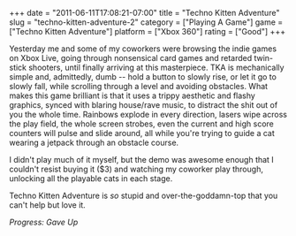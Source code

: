 +++
date = "2011-06-11T17:08:21-07:00"
title = "Techno Kitten Adventure"
slug = "techno-kitten-adventure-2"
category = ["Playing A Game"]
game = ["Techno Kitten Adventure"]
platform = ["Xbox 360"]
rating = ["Good"]
+++

Yesterday me and some of my coworkers were browsing the indie games on Xbox Live, going through nonsensical card games and retarded twin-stick shooters, until finally arriving at this masterpiece.  TKA is mechanically simple and, admittedly, dumb -- hold a button to slowly rise, or let it go to slowly fall, while scrolling through a level and avoiding obstacles.  What makes this game brilliant is that it uses a trippy aesthetic and flashy graphics, synced with blaring house/rave music, to distract the shit out of you the whole time.  Rainbows explode in every direction, lasers wipe across the play field, the whole screen strobes, even the current and high score counters will pulse and slide around, all while you're trying to guide a cat wearing a jetpack through an obstacle course.

I didn't play much of it myself, but the demo was awesome enough that I couldn't resist buying it ($3) and watching my coworker play through, unlocking all the playable cats in each stage.

Techno Kitten Adventure is <i>so</i> stupid and over-the-goddamn-top that you can't help but love it.

<i>Progress: Gave Up</i>